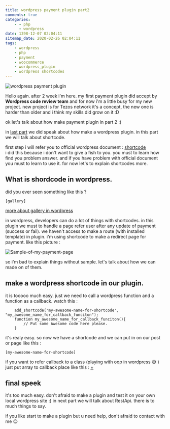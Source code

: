 ```yaml
---
title: wordpress payment plugin part2
comments: true
categories:
    - - php
      - wordpress
date: 1398-12-07 02:04:11
sitemap_date: 2020-02-26 02:04:11
tags:
    - wordpress
    - php
    - payment
    - woocommerce
    - wordpress_plugin
    - wordpress shortcodes
---
```


<style>
img { max-width: 350px !important; }
</style>

![wordpress payment plugin](/images/geeksesi-ir_wordpress_payment_plugin_p2.jpg "wordpress payment plugin part 2")

Hello again. after 2 week i'm here. my first payment plugin did accept by **Wordpress code review team** and for now i'm a little busy for my new project. new project is for Tezos network it's a concept, the new one is harder than older and i think my skills did grow on it :D

ok let's talk about how make payment plugin in part 2 :)

in [last part](https://geeksesi.ir/2020/02/11/wordpress-payment-plugin-part1) we did speak about how make a wordpress plugin. in this part we will talk about shortcode.

first step i will refer you to official wordpress document : [shortcode](https://codex.wordpress.org/Shortcode_API)\
i did this because i don't want to give a fish to you. you must to learn how find you problem answer. and if you have problem with official document you must to learn to use it. for now let's to explain shortcodes more.

## What is shordcode in wordpress.

did you ever seen something like this ?

```
[gallery]
```

[more about gallery in wordpress](https://codex.wordpress.org/Gallery_Shortcode)

in wordpress, developers can do a lot of things with shortcodes. in this plugin we must to handle a page refer user after any update of payment (success or fail). we haven't access to make a route (with installed template) in plugin. i'm using shortcode to make a redirect page for payment. like this picture :

![Sample-of-my-payment-page](/images/geeksesi-ir_Sample-of-my-payment-page.jpg "Sample-of-my-payment-page")

so i'm bad to explain things without sample. let's talk about how we can made on of them.

## make a wordpress shortcode in our plugin.

it is tooooo much easy. just we need to call a wordpress function and a function as a callback. watch this :

```
    add_shortcode('my-awesome-name-for-shortcode', "my_awesome_name_for_callback_funciton");
    function my_awesome_name_for_callback_funciton(){
        // Put some Awesome code here please.
    }
```

it's realy easy. so now we have a shortcode and we can put in on our post or page like this :

```
[my-awesome-name-for-shortcode]
```

if you want to refer callback to a class (playing with oop in wordpress :sweat_smile: ) just put array to callback place like this : [+](https://github.com/geeksesi/wp-zilon-woocommerce/blob/ea1373a1c3076898978077a0ce40fb61c6728a25/include/class/controller/WP_ZILON_WOOCOMMERCE_Controller.php#L17)

## final speek

it's too much easy. don't afraid to make a plugin and test it on your own local wordpress site :) in next part we will talk about RestApi. there is to much things to say.

if you like start to make a plugin but u need help, don't afraid to contact with me :wink:

